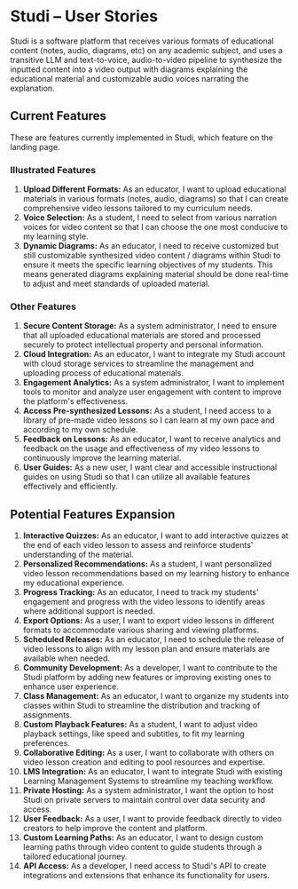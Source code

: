 # Studi – User Stories
Studi is a software platform that receives various formats of educational content (notes, audio, diagrams, etc) on any academic subject, and uses a transitive LLM and text-to-voice, audio-to-video pipeline to synthesize the inputted content into a video output with diagrams explaining the educational material and customizable audio voices narrating the explanation.

## Current Features

These are features currently implemented in Studi, which feature on the landing page.

### Illustrated Features

1. **Upload Different Formats:** As an educator, I want to upload educational materials in various formats (notes, audio, diagrams) so that I can create comprehensive video lessons tailored to my curriculum needs.
2. **Voice Selection:** As a student, I need to select from various narration voices for video content so that I can choose the one most conducive to my learning style.
3. **Dynamic Diagrams:** As an educator, I need to receive customized but still customizable synthesized video content / diagrams within Studi to ensure it meets the specific learning objectives of my students. This means generated diagrams explaining material should be done real-time to adjust and meet standards of uploaded material.

### Other Features

1. **Secure Content Storage:** As a system administrator, I need to ensure that all uploaded educational materials are stored and processed securely to protect intellectual property and personal information.
2. **Cloud Integration:** As an educator, I want to integrate my Studi account with cloud storage services to streamline the management and uploading process of educational materials.
3. **Engagement Analytics:** As a system administrator, I want to implement tools to monitor and analyze user engagement with content to improve the platform's effectiveness.
4. **Access Pre-synthesized Lessons:** As a student, I need access to a library of pre-made video lessons so I can learn at my own pace and according to my own schedule.
5. **Feedback on Lessons:** As an educator, I want to receive analytics and feedback on the usage and effectiveness of my video lessons to continuously improve the learning material.
6. **User Guides:** As a new user, I want clear and accessible instructional guides on using Studi so that I can utilize all available features effectively and efficiently.

## Potential Features Expansion

1. **Interactive Quizzes:** As an educator, I want to add interactive quizzes at the end of each video lesson to assess and reinforce students' understanding of the material.
2. **Personalized Recommendations:** As a student, I want personalized video lesson recommendations based on my learning history to enhance my educational experience.
3. **Progress Tracking:** As an educator, I need to track my students' engagement and progress with the video lessons to identify areas where additional support is needed.
4. **Export Options:** As a user, I want to export video lessons in different formats to accommodate various sharing and viewing platforms.
5. **Scheduled Releases:** As an educator, I need to schedule the release of video lessons to align with my lesson plan and ensure materials are available when needed.
6. **Community Development:** As a developer, I want to contribute to the Studi platform by adding new features or improving existing ones to enhance user experience.
7. **Class Management:** As an educator, I want to organize my students into classes within Studi to streamline the distribution and tracking of assignments.
8. **Custom Playback Features:** As a student, I want to adjust video playback settings, like speed and subtitles, to fit my learning preferences.
9. **Collaborative Editing:** As a user, I want to collaborate with others on video lesson creation and editing to pool resources and expertise.
10. **LMS Integration:** As an educator, I want to integrate Studi with existing Learning Management Systems to streamline my teaching workflow.
11. **Private Hosting:** As a system administrator, I want the option to host Studi on private servers to maintain control over data security and access.
12. **User Feedback:** As a user, I want to provide feedback directly to video creators to help improve the content and platform.
13. **Custom Learning Paths:** As an educator, I want to design custom learning paths through video content to guide students through a tailored educational journey.
14. **API Access:** As a developer, I need access to Studi's API to create integrations and extensions that enhance its functionality for users.